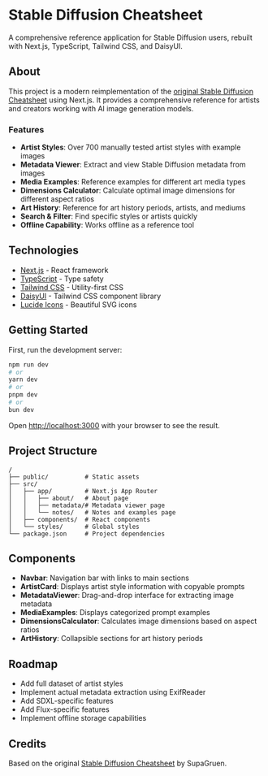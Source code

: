 # Stable Diffusion Cheatsheet

A comprehensive reference application for Stable Diffusion users, rebuilt with Next.js, TypeScript, Tailwind CSS, and DaisyUI.

## About

This project is a modern reimplementation of the [original Stable Diffusion Cheatsheet](https://github.com/SupaGruen/StableDiffusion-CheatSheet) using Next.js. It provides a comprehensive reference for artists and creators working with AI image generation models.

### Features

- **Artist Styles**: Over 700 manually tested artist styles with example images
- **Metadata Viewer**: Extract and view Stable Diffusion metadata from images
- **Media Examples**: Reference examples for different art media types
- **Dimensions Calculator**: Calculate optimal image dimensions for different aspect ratios
- **Art History**: Reference for art history periods, artists, and mediums
- **Search & Filter**: Find specific styles or artists quickly
- **Offline Capability**: Works offline as a reference tool

## Technologies

- [Next.js](https://nextjs.org) - React framework
- [TypeScript](https://www.typescriptlang.org/) - Type safety
- [Tailwind CSS](https://tailwindcss.com/) - Utility-first CSS
- [DaisyUI](https://daisyui.com/) - Tailwind CSS component library
- [Lucide Icons](https://lucide.dev/) - Beautiful SVG icons

## Getting Started

First, run the development server:

```bash
npm run dev
# or
yarn dev
# or
pnpm dev
# or
bun dev
```

Open [http://localhost:3000](http://localhost:3000) with your browser to see the result.

## Project Structure

```
/
├── public/          # Static assets
├── src/
│   ├── app/         # Next.js App Router
│   │   ├── about/   # About page
│   │   ├── metadata/# Metadata viewer page
│   │   └── notes/   # Notes and examples page
│   ├── components/  # React components
│   └── styles/      # Global styles
└── package.json     # Project dependencies
```

## Components

- **Navbar**: Navigation bar with links to main sections
- **ArtistCard**: Displays artist style information with copyable prompts
- **MetadataViewer**: Drag-and-drop interface for extracting image metadata
- **MediaExamples**: Displays categorized prompt examples
- **DimensionsCalculator**: Calculates image dimensions based on aspect ratios
- **ArtHistory**: Collapsible sections for art history periods

## Roadmap

- Add full dataset of artist styles
- Implement actual metadata extraction using ExifReader
- Add SDXL-specific features
- Add Flux-specific features
- Implement offline storage capabilities

## Credits

Based on the original [Stable Diffusion Cheatsheet](https://github.com/SupaGruen/StableDiffusion-CheatSheet) by SupaGruen.
